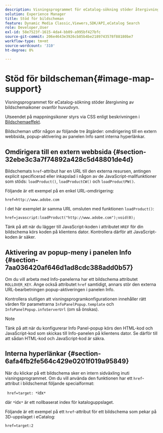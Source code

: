 ```yaml
---
description: Visningsprogrammet för eCatalog-sökning stöder återgivning av bildschemaikoner ovanför huvudvyn.
solution: Experience Manager
title: Stöd för bildscheman
feature: Dynamic Media Classic,Viewers,SDK/API,eCatalog Search
role: Developer,User
exl-id: 58e7523f-1615-4da4-bb09-a995bf427bfc
source-git-commit: 206e4643e3926cb85b4be2189743578f88180be7
workflow-type: tm+mt
source-wordcount: '310'
ht-degree: 0%

---
```


# Stöd för bildscheman{#image-map-support}

Visningsprogrammet för eCatalog-sökning stöder återgivning av bildschemaikoner ovanför huvudvyn.

Utseendet på mappningsikoner styrs via CSS enligt beskrivningen i [Bildschemaeffekt](../../c-html5-s7-aem-asset-viewers/c-html5-20-ecatalog-viewer-about/c-html5-20-ecatalog-viewer-customizingviewer/r-html5-ecatalog-viewer-20-customize-imagemapeffect.md#reference-261df27d1ed145c882b26b88e33a0289).

Bildscheman utför någon av följande tre åtgärder: omdirigering till en extern webbsida, popup-aktivering av panelen Info samt interna hyperlänkar.

## Omdirigera till en extern webbsida {#section-32ebe3c3a7f74892a428c5d48801de4d}

Bildschemats `href`-attribut har en URL till den externa resursen, antingen explicit specificerad eller inkapslad i någon av de JavaScript-mallfunktioner som stöds: `loadProduct()`, `loadProductCW()` och `loadProductPW()`.

Följande är ett exempel på en enkel URL-omdirigering:

`href=http://www.adobe.com`

I det här exemplet är samma URL omsluten med funktionen `loadProduct()`:

`href=javascript:loadProduct("http://www.adobe.com");void(0);`

Tänk på att när du lägger till JavaScript-koden i attributet `HREF` för din bildschema körs koden på klientens dator. Kontrollera därför att JavaScript-koden är säker.

## Aktivering av popup-meny i panelen Info {#section-7aa036420af646d1ad8cdc388add0b57}

Om du vill arbeta med Info-panelerna har ett bildschema attributet `ROLLOVER_KEY`. Ange också attributet `href` samtidigt, annars stör den externa URL-bearbetningen popup-aktiveringen i panelen Info.

Kontrollera slutligen att visningsprogramkonfigurationen innehåller rätt värden för parametrarna `InfoPanelPopup.template` och `InfoPanelPopup.infoServerUrl` (om så önskas).

>[!NOTE]
>
>Tänk på att när du konfigurerar Info Panel-popup körs den HTML-kod och JavaScript-kod som skickas till Info-panelen på klientens dator. Se därför till att sådan HTML-kod och JavaScript-kod är säkra.

## Interna hyperlänkar {#section-6afa4fb2fe564c429e0201f019a95849}

När du klickar på ett bildschema sker en intern sidväxling inuti visningsprogrammet. Om du vill använda den funktionen har ett `href`-attribut i bildschemat följande specialformat:

` href=target: *`idx`*`

där `*`idx`*` är ett nollbaserat index för kataloguppslaget.

Följande är ett exempel på ett `href`-attribut för ett bildschema som pekar på 3D-uppslaget i eCatalog:

`href=target:2`
